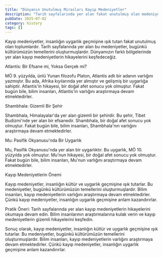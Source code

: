 ```yaml
---
title: "Dünyanın Unutulmuş Mirasları Kayıp Medeniyetler"
description: "Tarih sayfalarında yer alan fakat unutulmuş olan medeniyetler, insanlığın kültür ve uygarlık geçmişine ışık tutarlar. Bu makalede, dünyamızın farklı bölgeler..."
pubDate: 2025-07-02
category: history
tags: []
---
```


Kayıp medeniyetler, insanlığın uygarlık geçmişine ışık tutan fakat unutulmuş olan toplumlardır. Tarih sayfalarında yer alan bu medeniyetler, bugünkü kültürümüzün temellerini oluşturmuşlardır. Dünyamızın farklı bölgelerinde yer alan kayıp medeniyetlerin hikayelerini keşfedeceğiz.

Atlantis: Bir Efsane mi, Yoksa Gerçek mi?

MÖ 9. yüzyılda, ünlü Yunan filozofu Platon, Atlantis adlı bir adanın varlığını yazmıştır. Bu ada, Afrika kıyılarında yer almıştır ve gelişmiş bir uygarlığa sahiptir. Atlantis'in hikayesi, bir doğal afet sonucu yok olmuştur. Fakat bugün bile, bilim insanları, Atlantis'in varlığını araştırmaya devam etmektedirler.

Shambhala: Gizemli Bir Şehir

Shambhala, Himalayalar'da yer alan gizemli bir şehirdir. Bu şehir, Tibet Budizmi'nde yer alan bir efsanedir. Shambhala, bir doğal afet sonucu yok olmuştur. Fakat bugün bile, bilim insanları, Shambhala'nın varlığını araştırmaya devam etmektedirler.

Mu: Pasifik Okyanusu'nda Bir Uygarlık

Mu, Pasifik Okyanusu'nda yer alan bir uygarlıktır. Bu uygarlık, MÖ 10. yüzyılda yok olmuştur. Mu'nun hikayesi, bir doğal afet sonucu yok olmuştur. Fakat bugün bile, bilim insanları, Mu'nun varlığını araştırmaya devam etmektedirler.

Kayıp Medeniyetlerin Önemi

Kayıp medeniyetler, insanlığın kültür ve uygarlık geçmişine ışık tutarlar. Bu medeniyetler, bugünkü kültürümüzün temellerini oluşturmuşlardır. Bilim insanları, kayıp medeniyetlerin varlığını araştırmaya devam etmektedirler. Çünkü kayıp medeniyetler, insanlığın uygarlık geçmişine anlam kazandırırlar.

Pratik Öneri: Tarih sayfalarında yer alan kayıp medeniyetlerin hikayelerini okumaya devam edin. Bilim insanlarının araştırmalarına kulak verin ve kayıp medeniyetlerin gizemli hikayelerini keşfedin.

Sonuç olarak, kayıp medeniyetler, insanlığın kültür ve uygarlık geçmişine ışık tutarlar. Bu medeniyetler, bugünkü kültürümüzün temellerini oluşturmuşlardır. Bilim insanları, kayıp medeniyetlerin varlığını araştırmaya devam etmektedirler. Çünkü kayıp medeniyetler, insanlığın uygarlık geçmişine anlam kazandırırlar.